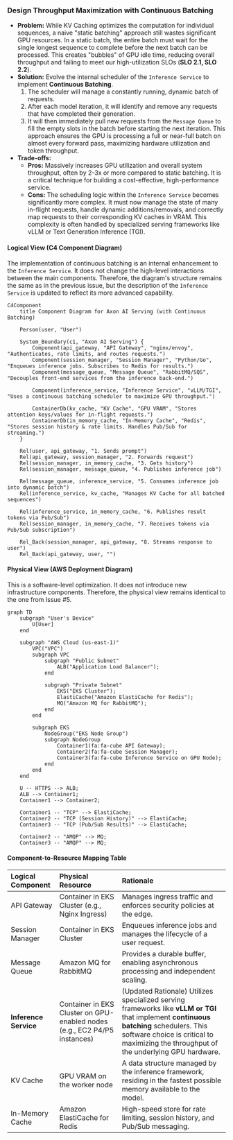 ### **Design Throughput Maximization with Continuous Batching**

*   **Problem:** While KV Caching optimizes the computation for individual sequences, a naive "static batching" approach still wastes significant GPU resources. In a static batch, the entire batch must wait for the single longest sequence to complete before the next batch can be processed. This creates "bubbles" of GPU idle time, reducing overall throughput and failing to meet our high-utilization SLOs (**SLO 2.1, SLO 2.2**).
*   **Solution:** Evolve the internal scheduler of the `Inference Service` to implement **Continuous Batching**.
    1.  The scheduler will manage a constantly running, dynamic batch of requests.
    2.  After each model iteration, it will identify and remove any requests that have completed their generation.
    3.  It will then immediately pull new requests from the `Message Queue` to fill the empty slots in the batch before starting the next iteration.
    This approach ensures the GPU is processing a full or near-full batch on almost every forward pass, maximizing hardware utilization and token throughput.
*   **Trade-offs:**
    *   **Pros:** Massively increases GPU utilization and overall system throughput, often by 2-3x or more compared to static batching. It is a critical technique for building a cost-effective, high-performance service.
    *   **Cons:** The scheduling logic within the `Inference Service` becomes significantly more complex. It must now manage the state of many in-flight requests, handle dynamic additions/removals, and correctly map requests to their corresponding KV caches in VRAM. This complexity is often handled by specialized serving frameworks like vLLM or Text Generation Inference (TGI).

#### Logical View (C4 Component Diagram)

The implementation of continuous batching is an internal enhancement to the `Inference Service`. It does not change the high-level interactions between the main components. Therefore, the diagram's structure remains the same as in the previous issue, but the description of the `Inference Service` is updated to reflect its more advanced capability.

```mermaid
C4Component
    title Component Diagram for Axon AI Serving (with Continuous Batching)

    Person(user, "User")

    System_Boundary(c1, "Axon AI Serving") {
        Component(api_gateway, "API Gateway", "nginx/envoy", "Authenticates, rate limits, and routes requests.")
        Component(session_manager, "Session Manager", "Python/Go", "Enqueues inference jobs. Subscribes to Redis for results.")
        Component(message_queue, "Message Queue", "RabbitMQ/SQS", "Decouples front-end services from the inference back-end.")
        
        Component(inference_service, "Inference Service", "vLLM/TGI", "Uses a continuous batching scheduler to maximize GPU throughput.")
        
        ContainerDb(kv_cache, "KV Cache", "GPU VRAM", "Stores attention keys/values for in-flight requests.")
        ContainerDb(in_memory_cache, "In-Memory Cache", "Redis", "Stores session history & rate limits. Handles Pub/Sub for streaming.")
    }

    Rel(user, api_gateway, "1. Sends prompt")
    Rel(api_gateway, session_manager, "2. Forwards request")
    Rel(session_manager, in_memory_cache, "3. Gets history")
    Rel(session_manager, message_queue, "4. Publishes inference job")

    Rel(message_queue, inference_service, "5. Consumes inference job into dynamic batch")
    Rel(inference_service, kv_cache, "Manages KV Cache for all batched sequences")

    Rel(inference_service, in_memory_cache, "6. Publishes result tokens via Pub/Sub")
    Rel(session_manager, in_memory_cache, "7. Receives tokens via Pub/Sub subscription")

    Rel_Back(session_manager, api_gateway, "8. Streams response to user")
    Rel_Back(api_gateway, user, "")
```

#### Physical View (AWS Deployment Diagram)

This is a software-level optimization. It does not introduce new infrastructure components. Therefore, the physical view remains identical to the one from Issue #5.

```mermaid
graph TD
    subgraph "User's Device"
        U[User]
    end

    subgraph "AWS Cloud (us-east-1)"
        VPC("VPC")
        subgraph VPC
            subgraph "Public Subnet"
                ALB("Application Load Balancer");
            end

            subgraph "Private Subnet"
                EKS("EKS Cluster");
                ElastiCache("Amazon ElastiCache for Redis");
                MQ("Amazon MQ for RabbitMQ");
            end
        end

        subgraph EKS
            NodeGroup("EKS Node Group")
            subgraph NodeGroup
                Container1(fa:fa-cube API Gateway);
                Container2(fa:fa-cube Session Manager);
                Container3(fa:fa-cube Inference Service on GPU Node);
            end
        end
    end

    U -- HTTPS --> ALB;
    ALB --> Container1;
    Container1 --> Container2;
    
    Container1 -- "TCP" --> ElastiCache;
    Container2 -- "TCP (Session History)" --> ElastiCache;
    Container3 -- "TCP (Pub/Sub Results)" --> ElastiCache;

    Container2 -- "AMQP" --> MQ;
    Container3 -- "AMQP" --> MQ;
```

#### Component-to-Resource Mapping Table

| Logical Component | Physical Resource | Rationale |
| :--- | :--- | :--- |
| API Gateway | Container in EKS Cluster (e.g., Nginx Ingress) | Manages ingress traffic and enforces security policies at the edge. |
| Session Manager | Container in EKS Cluster | Enqueues inference jobs and manages the lifecycle of a user request. |
| Message Queue | Amazon MQ for RabbitMQ | Provides a durable buffer, enabling asynchronous processing and independent scaling. |
| **Inference Service** | Container in EKS Cluster on GPU-enabled nodes (e.g., EC2 P4/P5 instances) | (Updated Rationale) Utilizes specialized serving frameworks like **vLLM or TGI** that implement **continuous batching** schedulers. This software choice is critical to maximizing the throughput of the underlying GPU hardware. |
| KV Cache | GPU VRAM on the worker node | A data structure managed by the inference framework, residing in the fastest possible memory available to the model. |
| In-Memory Cache | Amazon ElastiCache for Redis | High-speed store for rate limiting, session history, and Pub/Sub messaging. |
